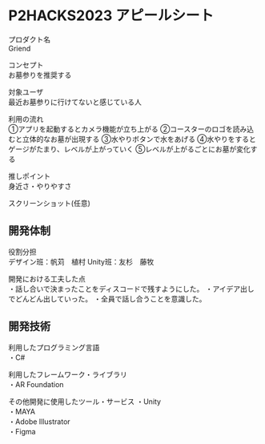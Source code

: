 # P2HACKS2023 アピールシート 

プロダクト名  
Griend

コンセプト  
お墓参りを推奨する

対象ユーザ  
最近お墓参りに行けてないと感じている人

利用の流れ  
①アプリを起動するとカメラ機能が立ち上がる
②コースターのロゴを読み込むと立体的なお墓が出現する
③水やりボタンで水をあげる
④水やりをするとゲージがたまり、レベルが上がっていく
⑤レベルが上がるごとにお墓が変化する


推しポイント  
身近さ・やりやすさ

スクリーンショット(任意)  

## 開発体制  

役割分担  
デザイン班：帆苅　植村
Unity班：友杉　藤牧

開発における工夫した点  
・話し合いで決まったことをディスコードで残すようにした。
・アイデア出しでどんどん出していった。
・全員で話し合うことを意識した。
## 開発技術 

利用したプログラミング言語  
・C#

利用したフレームワーク・ライブラリ  
・AR Foundation

その他開発に使用したツール・サービス
・Unity  
・MAYA  
・Adobe Illustrator  
・Figma  
